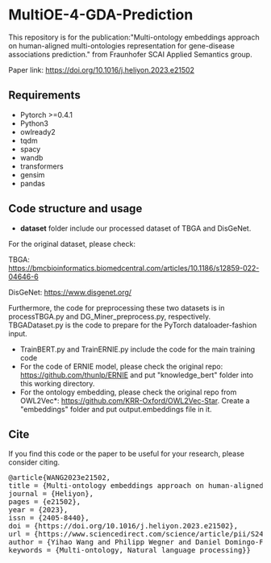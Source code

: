 # MultiOE-4-GDA-Prediction

This repository is for the publication:"Multi-ontology embeddings approach on human-aligned multi-ontologies representation for gene-disease associations prediction." from Fraunhofer SCAI Applied Semantics group.

Paper link: https://doi.org/10.1016/j.heliyon.2023.e21502

## Requirements
- Pytorch >=0.4.1
- Python3
- owlready2
- tqdm
- spacy
- wandb
- transformers
- gensim
- pandas

## Code structure and usage
- **dataset** folder include our processed dataset of TBGA and DisGeNet.

For the original dataset, please check:

TBGA: https://bmcbioinformatics.biomedcentral.com/articles/10.1186/s12859-022-04646-6

DisGeNet: https://www.disgenet.org/

Furthermore, the code for preprocessing these two datasets is in processTBGA.py and DG_Miner_preprocess.py, respectively. TBGADataset.py is the code to prepare for the PyTorch dataloader-fashion input.

- TrainBERT.py and TrainERNIE.py include the code for the main training code
- For the code of ERNIE model, please check the original repo: https://github.com/thunlp/ERNIE and put "knowledge_bert" folder into this working directory.
- For the ontology embedding, please check the original repo from OWL2Vec*: https://github.com/KRR-Oxford/OWL2Vec-Star. Create a "embeddings" folder and put output.embeddings file in it.

## Cite
If you find this code or the paper to be useful for your research, please consider citing.

<pre>
@article{WANG2023e21502,
title = {Multi-ontology embeddings approach on human-aligned multi-ontologies representation for gene-disease associations prediction},
journal = {Heliyon},
pages = {e21502},
year = {2023},
issn = {2405-8440},
doi = {https://doi.org/10.1016/j.heliyon.2023.e21502},
url = {https://www.sciencedirect.com/science/article/pii/S2405844023087108},
author = {Yihao Wang and Philipp Wegner and Daniel Domingo-Fernández and Alpha {Tom Kodamullil}},
keywords = {Multi-ontology, Natural language processing}}</pre>
